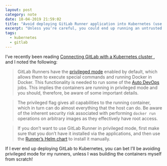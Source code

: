 ```yaml
---
layout: post
category: note
date: 18-04-2019 21:59:02
title: "Avoid deploying GitLab Runner application into Kubernetes (use helm instead)"
excerpt: "Unless you’re careful, you could end up running an untrusted docker image in privileged mode on your cluster."
tags:  
  - kubernetes
  - gitlab
---
```

I’ve recently been reading [Connecting GitLab with a Kubernetes cluster ](https://docs.gitlab.com/ee/user/project/clusters/#security-implications), and I noted the following:

> GitLab Runners have the [privileged mode](https://docs.gitlab.com/runner/executors/docker.html#the-privileged-mode) enabled by default, which allows them to execute special commands and running Docker in Docker. This functionality is needed to run some of the [Auto DevOps](../../../topics/autodevops/index.html) jobs. This implies the containers are running in privileged mode and you should, therefore, be aware of some important details.

> The privileged flag gives all capabilities to the running container, which in turn can do almost everything that the host can do. Be aware of the inherent security risk associated with performing `docker run` operations on arbitrary images as they effectively have root access.

> If you don’t want to use GitLab Runner in privileged mode, first make sure that you don’t have it installed via the applications, and then use the [Runner’s Helm chart](../../../install/kubernetes/gitlab_runner_chart.html) to install it manually.

If I ever end up deploying GitLab to Kubernetes, you can bet I’ll be avoiding privileged mode for my runners, unless I was building the containers myself from scratch!
